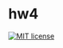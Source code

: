 # hw4

[![MIT license](https://img.shields.io/badge/license-MIT-blue.svg)](https://github.com/Dogzik/fp-homework/blob/master/hw4/LICENSE)